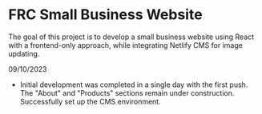 # FRC Small Business Website

The goal of this project is to develop a small business website using React with a frontend-only approach, while integrating Netlify CMS for image updating.

09/10/2023

- Initial development was completed in a single day with the first push. The "About" and "Products" sections remain under construction. Successfully set up the CMS environment.